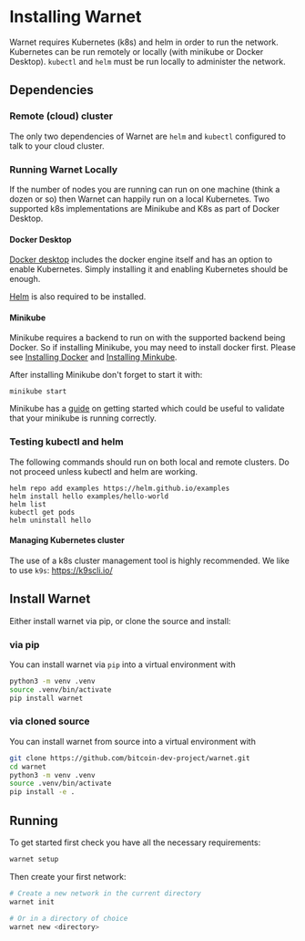 # Installing Warnet

Warnet requires Kubernetes (k8s) and helm in order to run the network. Kubernetes can be run remotely or locally (with minikube or Docker Desktop). `kubectl` and `helm` must be run locally to administer the network.

## Dependencies

### Remote (cloud) cluster

The only two dependencies of Warnet are `helm` and `kubectl` configured to talk to your cloud cluster.

### Running Warnet Locally

If the number of nodes you are running can run on one machine (think a dozen or so) then Warnet can happily run on a local Kubernetes. Two supported k8s implementations are Minikube and K8s as part of Docker Desktop.

#### Docker Desktop

[Docker desktop](https://www.docker.com/products/docker-desktop/) includes the docker engine itself and has an option to enable Kubernetes. Simply installing it and enabling Kubernetes should be enough.

[Helm](https://helm.sh/docs/intro/install/) is also required to be installed.

#### Minikube

Minikube requires a backend to run on with the supported backend being Docker. So if installing Minikube, you may need to install docker first. Please see [Installing Docker](https://docs.docker.com/engine/install/) and [Installing Minkube](https://minikube.sigs.k8s.io/docs/start/).

After installing Minikube don't forget to start it with:

```shell
minikube start
```

Minikube has a [guide](https://kubernetes.io/docs/tutorials/hello-minikube/) on getting started which could be useful to validate that your minikube is running correctly.

### Testing kubectl and helm

The following commands should run on both local and remote clusters. Do not proceed unless kubectl and helm are working.

```shell
helm repo add examples https://helm.github.io/examples
helm install hello examples/hello-world
helm list
kubectl get pods
helm uninstall hello
```

#### Managing Kubernetes cluster

The use of a k8s cluster management tool is highly recommended.
We like to use `k9s`: https://k9scli.io/

## Install Warnet

Either install warnet via pip, or clone the source and install:

### via pip

You can install warnet via `pip` into a virtual environment with

```bash
python3 -m venv .venv
source .venv/bin/activate
pip install warnet
```

### via cloned source

You can install warnet from source into a virtual environment with

```bash
git clone https://github.com/bitcoin-dev-project/warnet.git
cd warnet
python3 -m venv .venv
source .venv/bin/activate
pip install -e .
```

## Running

To get started first check you have all the necessary requirements:

```bash
warnet setup
```

Then create your first network:

```bash
# Create a new network in the current directory
warnet init

# Or in a directory of choice
warnet new <directory>
```